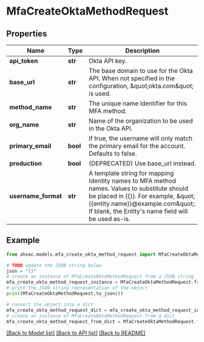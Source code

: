 # MfaCreateOktaMethodRequest


## Properties

Name | Type | Description | Notes
------------ | ------------- | ------------- | -------------
**api_token** | **str** | Okta API key. | [optional] 
**base_url** | **str** | The base domain to use for the Okta API. When not specified in the configuration, \&quot;okta.com\&quot; is used. | [optional] 
**method_name** | **str** | The unique name identifier for this MFA method. | [optional] 
**org_name** | **str** | Name of the organization to be used in the Okta API. | [optional] 
**primary_email** | **bool** | If true, the username will only match the primary email for the account. Defaults to false. | [optional] 
**production** | **bool** | (DEPRECATED) Use base_url instead. | [optional] 
**username_format** | **str** | A template string for mapping Identity names to MFA method names. Values to substitute should be placed in {{}}. For example, \&quot;{{entity.name}}@example.com\&quot;. If blank, the Entity&#39;s name field will be used as-is. | [optional] 

## Example

```python
from ahvac.models.mfa_create_okta_method_request import MfaCreateOktaMethodRequest

# TODO update the JSON string below
json = "{}"
# create an instance of MfaCreateOktaMethodRequest from a JSON string
mfa_create_okta_method_request_instance = MfaCreateOktaMethodRequest.from_json(json)
# print the JSON string representation of the object
print(MfaCreateOktaMethodRequest.to_json())

# convert the object into a dict
mfa_create_okta_method_request_dict = mfa_create_okta_method_request_instance.to_dict()
# create an instance of MfaCreateOktaMethodRequest from a dict
mfa_create_okta_method_request_from_dict = MfaCreateOktaMethodRequest.from_dict(mfa_create_okta_method_request_dict)
```
[[Back to Model list]](../README.md#documentation-for-models) [[Back to API list]](../README.md#documentation-for-api-endpoints) [[Back to README]](../README.md)


